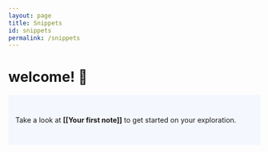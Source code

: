 ```yaml
---
layout: page
title: Snippets
id: snippets
permalink: /snippets
---
```


# welcome! 👋

<p style="padding: 3em 1em; background: #f5f7ff; border-radius: 4px;">
  Take a look at <span style="font-weight: bold">[[Your first note]]</span> to get started on your exploration.
</p>


<style>
  .wrapper {
    max-width: 46em;
  }
</style>
